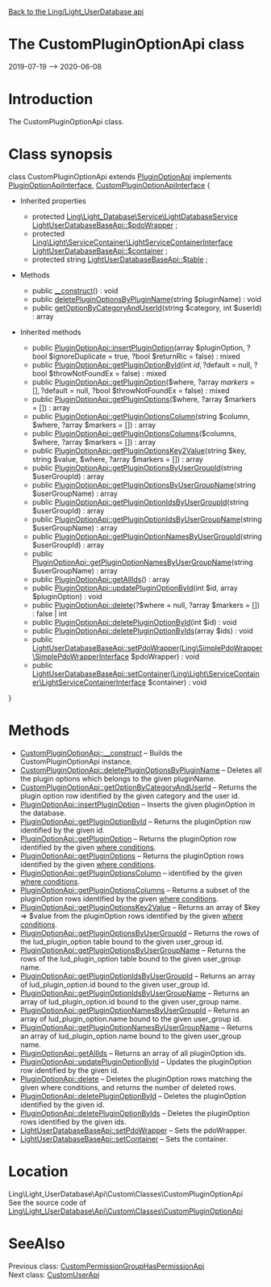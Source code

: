 [Back to the Ling/Light_UserDatabase api](https://github.com/lingtalfi/Light_UserDatabase/blob/master/doc/api/Ling/Light_UserDatabase.md)



The CustomPluginOptionApi class
================
2019-07-19 --> 2020-06-08






Introduction
============

The CustomPluginOptionApi class.



Class synopsis
==============


class <span class="pl-k">CustomPluginOptionApi</span> extends [PluginOptionApi](https://github.com/lingtalfi/Light_UserDatabase/blob/master/doc/api/Ling/Light_UserDatabase/Api/Generated/Classes/PluginOptionApi.md) implements [PluginOptionApiInterface](https://github.com/lingtalfi/Light_UserDatabase/blob/master/doc/api/Ling/Light_UserDatabase/Api/Generated/Interfaces/PluginOptionApiInterface.md), [CustomPluginOptionApiInterface](https://github.com/lingtalfi/Light_UserDatabase/blob/master/doc/api/Ling/Light_UserDatabase/Api/Custom/Interfaces/CustomPluginOptionApiInterface.md) {

- Inherited properties
    - protected [Ling\Light_Database\Service\LightDatabaseService](https://github.com/lingtalfi/Light_Database/blob/master/doc/api/Ling/Light_Database/Service/LightDatabaseService.md) [LightUserDatabaseBaseApi::$pdoWrapper](#property-pdoWrapper) ;
    - protected [Ling\Light\ServiceContainer\LightServiceContainerInterface](https://github.com/lingtalfi/Light/blob/master/doc/api/Ling/Light/ServiceContainer/LightServiceContainerInterface.md) [LightUserDatabaseBaseApi::$container](#property-container) ;
    - protected string [LightUserDatabaseBaseApi::$table](#property-table) ;

- Methods
    - public [__construct](https://github.com/lingtalfi/Light_UserDatabase/blob/master/doc/api/Ling/Light_UserDatabase/Api/Custom/Classes/CustomPluginOptionApi/__construct.md)() : void
    - public [deletePluginOptionsByPluginName](https://github.com/lingtalfi/Light_UserDatabase/blob/master/doc/api/Ling/Light_UserDatabase/Api/Custom/Classes/CustomPluginOptionApi/deletePluginOptionsByPluginName.md)(string $pluginName) : void
    - public [getOptionByCategoryAndUserId](https://github.com/lingtalfi/Light_UserDatabase/blob/master/doc/api/Ling/Light_UserDatabase/Api/Custom/Classes/CustomPluginOptionApi/getOptionByCategoryAndUserId.md)(string $category, int $userId) : array

- Inherited methods
    - public [PluginOptionApi::insertPluginOption](https://github.com/lingtalfi/Light_UserDatabase/blob/master/doc/api/Ling/Light_UserDatabase/Api/Generated/Classes/PluginOptionApi/insertPluginOption.md)(array $pluginOption, ?bool $ignoreDuplicate = true, ?bool $returnRic = false) : mixed
    - public [PluginOptionApi::getPluginOptionById](https://github.com/lingtalfi/Light_UserDatabase/blob/master/doc/api/Ling/Light_UserDatabase/Api/Generated/Classes/PluginOptionApi/getPluginOptionById.md)(int $id, ?$default = null, ?bool $throwNotFoundEx = false) : mixed
    - public [PluginOptionApi::getPluginOption](https://github.com/lingtalfi/Light_UserDatabase/blob/master/doc/api/Ling/Light_UserDatabase/Api/Generated/Classes/PluginOptionApi/getPluginOption.md)($where, ?array $markers = [], ?$default = null, ?bool $throwNotFoundEx = false) : mixed
    - public [PluginOptionApi::getPluginOptions](https://github.com/lingtalfi/Light_UserDatabase/blob/master/doc/api/Ling/Light_UserDatabase/Api/Generated/Classes/PluginOptionApi/getPluginOptions.md)($where, ?array $markers = []) : array
    - public [PluginOptionApi::getPluginOptionsColumn](https://github.com/lingtalfi/Light_UserDatabase/blob/master/doc/api/Ling/Light_UserDatabase/Api/Generated/Classes/PluginOptionApi/getPluginOptionsColumn.md)(string $column, $where, ?array $markers = []) : array
    - public [PluginOptionApi::getPluginOptionsColumns](https://github.com/lingtalfi/Light_UserDatabase/blob/master/doc/api/Ling/Light_UserDatabase/Api/Generated/Classes/PluginOptionApi/getPluginOptionsColumns.md)($columns, $where, ?array $markers = []) : array
    - public [PluginOptionApi::getPluginOptionsKey2Value](https://github.com/lingtalfi/Light_UserDatabase/blob/master/doc/api/Ling/Light_UserDatabase/Api/Generated/Classes/PluginOptionApi/getPluginOptionsKey2Value.md)(string $key, string $value, $where, ?array $markers = []) : array
    - public [PluginOptionApi::getPluginOptionsByUserGroupId](https://github.com/lingtalfi/Light_UserDatabase/blob/master/doc/api/Ling/Light_UserDatabase/Api/Generated/Classes/PluginOptionApi/getPluginOptionsByUserGroupId.md)(string $userGroupId) : array
    - public [PluginOptionApi::getPluginOptionsByUserGroupName](https://github.com/lingtalfi/Light_UserDatabase/blob/master/doc/api/Ling/Light_UserDatabase/Api/Generated/Classes/PluginOptionApi/getPluginOptionsByUserGroupName.md)(string $userGroupName) : array
    - public [PluginOptionApi::getPluginOptionIdsByUserGroupId](https://github.com/lingtalfi/Light_UserDatabase/blob/master/doc/api/Ling/Light_UserDatabase/Api/Generated/Classes/PluginOptionApi/getPluginOptionIdsByUserGroupId.md)(string $userGroupId) : array
    - public [PluginOptionApi::getPluginOptionIdsByUserGroupName](https://github.com/lingtalfi/Light_UserDatabase/blob/master/doc/api/Ling/Light_UserDatabase/Api/Generated/Classes/PluginOptionApi/getPluginOptionIdsByUserGroupName.md)(string $userGroupName) : array
    - public [PluginOptionApi::getPluginOptionNamesByUserGroupId](https://github.com/lingtalfi/Light_UserDatabase/blob/master/doc/api/Ling/Light_UserDatabase/Api/Generated/Classes/PluginOptionApi/getPluginOptionNamesByUserGroupId.md)(string $userGroupId) : array
    - public [PluginOptionApi::getPluginOptionNamesByUserGroupName](https://github.com/lingtalfi/Light_UserDatabase/blob/master/doc/api/Ling/Light_UserDatabase/Api/Generated/Classes/PluginOptionApi/getPluginOptionNamesByUserGroupName.md)(string $userGroupName) : array
    - public [PluginOptionApi::getAllIds](https://github.com/lingtalfi/Light_UserDatabase/blob/master/doc/api/Ling/Light_UserDatabase/Api/Generated/Classes/PluginOptionApi/getAllIds.md)() : array
    - public [PluginOptionApi::updatePluginOptionById](https://github.com/lingtalfi/Light_UserDatabase/blob/master/doc/api/Ling/Light_UserDatabase/Api/Generated/Classes/PluginOptionApi/updatePluginOptionById.md)(int $id, array $pluginOption) : void
    - public [PluginOptionApi::delete](https://github.com/lingtalfi/Light_UserDatabase/blob/master/doc/api/Ling/Light_UserDatabase/Api/Generated/Classes/PluginOptionApi/delete.md)(?$where = null, ?array $markers = []) : false | int
    - public [PluginOptionApi::deletePluginOptionById](https://github.com/lingtalfi/Light_UserDatabase/blob/master/doc/api/Ling/Light_UserDatabase/Api/Generated/Classes/PluginOptionApi/deletePluginOptionById.md)(int $id) : void
    - public [PluginOptionApi::deletePluginOptionByIds](https://github.com/lingtalfi/Light_UserDatabase/blob/master/doc/api/Ling/Light_UserDatabase/Api/Generated/Classes/PluginOptionApi/deletePluginOptionByIds.md)(array $ids) : void
    - public [LightUserDatabaseBaseApi::setPdoWrapper](https://github.com/lingtalfi/Light_UserDatabase/blob/master/doc/api/Ling/Light_UserDatabase/Api/Generated/Classes/LightUserDatabaseBaseApi/setPdoWrapper.md)([Ling\SimplePdoWrapper\SimplePdoWrapperInterface](https://github.com/lingtalfi/SimplePdoWrapper/blob/master/doc/api/Ling/SimplePdoWrapper/SimplePdoWrapperInterface.md) $pdoWrapper) : void
    - public [LightUserDatabaseBaseApi::setContainer](https://github.com/lingtalfi/Light_UserDatabase/blob/master/doc/api/Ling/Light_UserDatabase/Api/Generated/Classes/LightUserDatabaseBaseApi/setContainer.md)([Ling\Light\ServiceContainer\LightServiceContainerInterface](https://github.com/lingtalfi/Light/blob/master/doc/api/Ling/Light/ServiceContainer/LightServiceContainerInterface.md) $container) : void

}






Methods
==============

- [CustomPluginOptionApi::__construct](https://github.com/lingtalfi/Light_UserDatabase/blob/master/doc/api/Ling/Light_UserDatabase/Api/Custom/Classes/CustomPluginOptionApi/__construct.md) &ndash; Builds the CustomPluginOptionApi instance.
- [CustomPluginOptionApi::deletePluginOptionsByPluginName](https://github.com/lingtalfi/Light_UserDatabase/blob/master/doc/api/Ling/Light_UserDatabase/Api/Custom/Classes/CustomPluginOptionApi/deletePluginOptionsByPluginName.md) &ndash; Deletes all the plugin options which belongs to the given pluginName.
- [CustomPluginOptionApi::getOptionByCategoryAndUserId](https://github.com/lingtalfi/Light_UserDatabase/blob/master/doc/api/Ling/Light_UserDatabase/Api/Custom/Classes/CustomPluginOptionApi/getOptionByCategoryAndUserId.md) &ndash; Returns the plugin option row identified by the given category and the user id.
- [PluginOptionApi::insertPluginOption](https://github.com/lingtalfi/Light_UserDatabase/blob/master/doc/api/Ling/Light_UserDatabase/Api/Generated/Classes/PluginOptionApi/insertPluginOption.md) &ndash; Inserts the given pluginOption in the database.
- [PluginOptionApi::getPluginOptionById](https://github.com/lingtalfi/Light_UserDatabase/blob/master/doc/api/Ling/Light_UserDatabase/Api/Generated/Classes/PluginOptionApi/getPluginOptionById.md) &ndash; Returns the pluginOption row identified by the given id.
- [PluginOptionApi::getPluginOption](https://github.com/lingtalfi/Light_UserDatabase/blob/master/doc/api/Ling/Light_UserDatabase/Api/Generated/Classes/PluginOptionApi/getPluginOption.md) &ndash; Returns the pluginOption row identified by the given [where conditions](https://github.com/lingtalfi/SimplePdoWrapper#the-where-conditions).
- [PluginOptionApi::getPluginOptions](https://github.com/lingtalfi/Light_UserDatabase/blob/master/doc/api/Ling/Light_UserDatabase/Api/Generated/Classes/PluginOptionApi/getPluginOptions.md) &ndash; Returns the pluginOption rows identified by the given [where conditions](https://github.com/lingtalfi/SimplePdoWrapper#the-where-conditions).
- [PluginOptionApi::getPluginOptionsColumn](https://github.com/lingtalfi/Light_UserDatabase/blob/master/doc/api/Ling/Light_UserDatabase/Api/Generated/Classes/PluginOptionApi/getPluginOptionsColumn.md) &ndash; identified by the given [where conditions](https://github.com/lingtalfi/SimplePdoWrapper#the-where-conditions).
- [PluginOptionApi::getPluginOptionsColumns](https://github.com/lingtalfi/Light_UserDatabase/blob/master/doc/api/Ling/Light_UserDatabase/Api/Generated/Classes/PluginOptionApi/getPluginOptionsColumns.md) &ndash; Returns a subset of the pluginOption rows identified by the given [where conditions](https://github.com/lingtalfi/SimplePdoWrapper#the-where-conditions).
- [PluginOptionApi::getPluginOptionsKey2Value](https://github.com/lingtalfi/Light_UserDatabase/blob/master/doc/api/Ling/Light_UserDatabase/Api/Generated/Classes/PluginOptionApi/getPluginOptionsKey2Value.md) &ndash; Returns an array of $key => $value from the pluginOption rows identified by the given [where conditions](https://github.com/lingtalfi/SimplePdoWrapper#the-where-conditions).
- [PluginOptionApi::getPluginOptionsByUserGroupId](https://github.com/lingtalfi/Light_UserDatabase/blob/master/doc/api/Ling/Light_UserDatabase/Api/Generated/Classes/PluginOptionApi/getPluginOptionsByUserGroupId.md) &ndash; Returns the rows of the lud_plugin_option table bound to the given user_group id.
- [PluginOptionApi::getPluginOptionsByUserGroupName](https://github.com/lingtalfi/Light_UserDatabase/blob/master/doc/api/Ling/Light_UserDatabase/Api/Generated/Classes/PluginOptionApi/getPluginOptionsByUserGroupName.md) &ndash; Returns the rows of the lud_plugin_option table bound to the given user_group name.
- [PluginOptionApi::getPluginOptionIdsByUserGroupId](https://github.com/lingtalfi/Light_UserDatabase/blob/master/doc/api/Ling/Light_UserDatabase/Api/Generated/Classes/PluginOptionApi/getPluginOptionIdsByUserGroupId.md) &ndash; Returns an array of lud_plugin_option.id bound to the given user_group id.
- [PluginOptionApi::getPluginOptionIdsByUserGroupName](https://github.com/lingtalfi/Light_UserDatabase/blob/master/doc/api/Ling/Light_UserDatabase/Api/Generated/Classes/PluginOptionApi/getPluginOptionIdsByUserGroupName.md) &ndash; Returns an array of lud_plugin_option.id bound to the given user_group name.
- [PluginOptionApi::getPluginOptionNamesByUserGroupId](https://github.com/lingtalfi/Light_UserDatabase/blob/master/doc/api/Ling/Light_UserDatabase/Api/Generated/Classes/PluginOptionApi/getPluginOptionNamesByUserGroupId.md) &ndash; Returns an array of lud_plugin_option.name bound to the given user_group id.
- [PluginOptionApi::getPluginOptionNamesByUserGroupName](https://github.com/lingtalfi/Light_UserDatabase/blob/master/doc/api/Ling/Light_UserDatabase/Api/Generated/Classes/PluginOptionApi/getPluginOptionNamesByUserGroupName.md) &ndash; Returns an array of lud_plugin_option.name bound to the given user_group name.
- [PluginOptionApi::getAllIds](https://github.com/lingtalfi/Light_UserDatabase/blob/master/doc/api/Ling/Light_UserDatabase/Api/Generated/Classes/PluginOptionApi/getAllIds.md) &ndash; Returns an array of all pluginOption ids.
- [PluginOptionApi::updatePluginOptionById](https://github.com/lingtalfi/Light_UserDatabase/blob/master/doc/api/Ling/Light_UserDatabase/Api/Generated/Classes/PluginOptionApi/updatePluginOptionById.md) &ndash; Updates the pluginOption row identified by the given id.
- [PluginOptionApi::delete](https://github.com/lingtalfi/Light_UserDatabase/blob/master/doc/api/Ling/Light_UserDatabase/Api/Generated/Classes/PluginOptionApi/delete.md) &ndash; Deletes the pluginOption rows matching the given where conditions, and returns the number of deleted rows.
- [PluginOptionApi::deletePluginOptionById](https://github.com/lingtalfi/Light_UserDatabase/blob/master/doc/api/Ling/Light_UserDatabase/Api/Generated/Classes/PluginOptionApi/deletePluginOptionById.md) &ndash; Deletes the pluginOption identified by the given id.
- [PluginOptionApi::deletePluginOptionByIds](https://github.com/lingtalfi/Light_UserDatabase/blob/master/doc/api/Ling/Light_UserDatabase/Api/Generated/Classes/PluginOptionApi/deletePluginOptionByIds.md) &ndash; Deletes the pluginOption rows identified by the given ids.
- [LightUserDatabaseBaseApi::setPdoWrapper](https://github.com/lingtalfi/Light_UserDatabase/blob/master/doc/api/Ling/Light_UserDatabase/Api/Generated/Classes/LightUserDatabaseBaseApi/setPdoWrapper.md) &ndash; Sets the pdoWrapper.
- [LightUserDatabaseBaseApi::setContainer](https://github.com/lingtalfi/Light_UserDatabase/blob/master/doc/api/Ling/Light_UserDatabase/Api/Generated/Classes/LightUserDatabaseBaseApi/setContainer.md) &ndash; Sets the container.





Location
=============
Ling\Light_UserDatabase\Api\Custom\Classes\CustomPluginOptionApi<br>
See the source code of [Ling\Light_UserDatabase\Api\Custom\Classes\CustomPluginOptionApi](https://github.com/lingtalfi/Light_UserDatabase/blob/master/Api/Custom/Classes/CustomPluginOptionApi.php)



SeeAlso
==============
Previous class: [CustomPermissionGroupHasPermissionApi](https://github.com/lingtalfi/Light_UserDatabase/blob/master/doc/api/Ling/Light_UserDatabase/Api/Custom/Classes/CustomPermissionGroupHasPermissionApi.md)<br>Next class: [CustomUserApi](https://github.com/lingtalfi/Light_UserDatabase/blob/master/doc/api/Ling/Light_UserDatabase/Api/Custom/Classes/CustomUserApi.md)<br>
